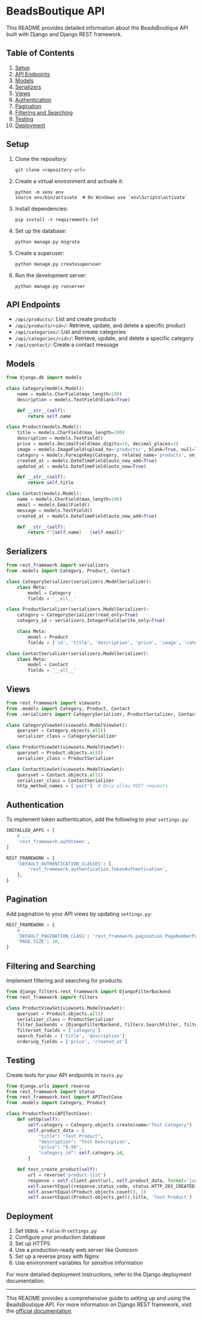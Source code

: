 # BeadsBoutique API

This README provides detailed information about the BeadsBoutique API built with Django and Django REST framework.

## Table of Contents
1. [Setup](#setup)
2. [API Endpoints](#api-endpoints)
3. [Models](#models)
4. [Serializers](#serializers)
5. [Views](#views)
6. [Authentication](#authentication)
7. [Pagination](#pagination)
8. [Filtering and Searching](#filtering-and-searching)
9. [Testing](#testing)
10. [Deployment](#deployment)

## Setup

1. Clone the repository:
   ```
   git clone <repository-url>
   ```

2. Create a virtual environment and activate it:
   ```
   python -m venv env
   source env/bin/activate  # On Windows use `env\Scripts\activate`
   ```

3. Install dependencies:
   ```
   pip install -r requirements.txt
   ```

4. Set up the database:
   ```
   python manage.py migrate
   ```

5. Create a superuser:
   ```
   python manage.py createsuperuser
   ```

6. Run the development server:
   ```
   python manage.py runserver
   ```

## API Endpoints

- `/api/products/`: List and create products
- `/api/products/<id>/`: Retrieve, update, and delete a specific product
- `/api/categories/`: List and create categories
- `/api/categories/<id>/`: Retrieve, update, and delete a specific category
- `/api/contact/`: Create a contact message

## Models

```python
from django.db import models

class Category(models.Model):
    name = models.CharField(max_length=100)
    description = models.TextField(blank=True)

    def __str__(self):
        return self.name

class Product(models.Model):
    title = models.CharField(max_length=200)
    description = models.TextField()
    price = models.DecimalField(max_digits=10, decimal_places=2)
    image = models.ImageField(upload_to='products/', blank=True, null=True)
    category = models.ForeignKey(Category, related_name='products', on_delete=models.CASCADE)
    created_at = models.DateTimeField(auto_now_add=True)
    updated_at = models.DateTimeField(auto_now=True)

    def __str__(self):
        return self.title

class Contact(models.Model):
    name = models.CharField(max_length=100)
    email = models.EmailField()
    message = models.TextField()
    created_at = models.DateTimeField(auto_now_add=True)

    def __str__(self):
        return f"{self.name} - {self.email}"
```

## Serializers

```python
from rest_framework import serializers
from .models import Category, Product, Contact

class CategorySerializer(serializers.ModelSerializer):
    class Meta:
        model = Category
        fields = '__all__'

class ProductSerializer(serializers.ModelSerializer):
    category = CategorySerializer(read_only=True)
    category_id = serializers.IntegerField(write_only=True)

    class Meta:
        model = Product
        fields = ['id', 'title', 'description', 'price', 'image', 'category', 'category_id', 'created_at', 'updated_at']

class ContactSerializer(serializers.ModelSerializer):
    class Meta:
        model = Contact
        fields = '__all__'
```

## Views

```python
from rest_framework import viewsets
from .models import Category, Product, Contact
from .serializers import CategorySerializer, ProductSerializer, ContactSerializer

class CategoryViewSet(viewsets.ModelViewSet):
    queryset = Category.objects.all()
    serializer_class = CategorySerializer

class ProductViewSet(viewsets.ModelViewSet):
    queryset = Product.objects.all()
    serializer_class = ProductSerializer

class ContactViewSet(viewsets.ModelViewSet):
    queryset = Contact.objects.all()
    serializer_class = ContactSerializer
    http_method_names = ['post']  # Only allow POST requests
```

## Authentication

To implement token authentication, add the following to your `settings.py`:

```python
INSTALLED_APPS = [
    # ...
    'rest_framework.authtoken',
]

REST_FRAMEWORK = {
    'DEFAULT_AUTHENTICATION_CLASSES': [
        'rest_framework.authentication.TokenAuthentication',
    ],
}
```

## Pagination

Add pagination to your API views by updating `settings.py`:

```python
REST_FRAMEWORK = {
    # ...
    'DEFAULT_PAGINATION_CLASS': 'rest_framework.pagination.PageNumberPagination',
    'PAGE_SIZE': 10,
}
```

## Filtering and Searching

Implement filtering and searching for products:

```python
from django_filters.rest_framework import DjangoFilterBackend
from rest_framework import filters

class ProductViewSet(viewsets.ModelViewSet):
    queryset = Product.objects.all()
    serializer_class = ProductSerializer
    filter_backends = [DjangoFilterBackend, filters.SearchFilter, filters.OrderingFilter]
    filterset_fields = ['category']
    search_fields = ['title', 'description']
    ordering_fields = ['price', 'created_at']
```

## Testing

Create tests for your API endpoints in `tests.py`:

```python
from django.urls import reverse
from rest_framework import status
from rest_framework.test import APITestCase
from .models import Category, Product

class ProductTests(APITestCase):
    def setUp(self):
        self.category = Category.objects.create(name="Test Category")
        self.product_data = {
            "title": "Test Product",
            "description": "Test Description",
            "price": "9.99",
            "category_id": self.category.id,
        }

    def test_create_product(self):
        url = reverse('product-list')
        response = self.client.post(url, self.product_data, format='json')
        self.assertEqual(response.status_code, status.HTTP_201_CREATED)
        self.assertEqual(Product.objects.count(), 1)
        self.assertEqual(Product.objects.get().title, 'Test Product')
```

## Deployment

1. Set `DEBUG = False` in `settings.py`
2. Configure your production database
3. Set up HTTPS
4. Use a production-ready web server like Gunicorn
5. Set up a reverse proxy with Nginx
6. Use environment variables for sensitive information

For more detailed deployment instructions, refer to the Django deployment documentation.

---

This README provides a comprehensive guide to setting up and using the BeadsBoutique API. For more information on Django REST framework, visit the [official documentation](https://www.django-rest-framework.org/).